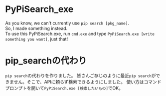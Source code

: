 # PyPiSearch_exe
As you know, we can't currently use `pip search [pkg_name]`.  
So, I made something instead.  
To use this PyPiSearch.exe, run `cmd.exe` and type `PyPiSearch.exe [write something you want]`, just that!

# pip_searchの代わり
`pip search`の代わりを作りました。  皆さんご存じのように最近`pip search`ができません。そこで、APIに頼らず検索できるようにしました。  使い方はコマンドプロンプトを開いて`PyPiSearch.exe [検索したいもの]`でOK。
